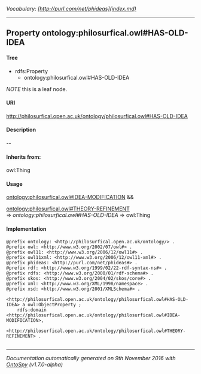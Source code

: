 _Vocabulary: [http://purl.com/net/phideas](index.md)_ 

---	
	




    


## Property ontology:philosurfical.owl#HAS-OLD-IDEA


#### Tree

* rdfs:Property
    * ontology:philosurfical.owl#HAS-OLD-IDEA





*NOTE* this is a leaf node.


#### URI
http://philosurfical.open.ac.uk/ontology/philosurfical.owl#HAS-OLD-IDEA

#### Description
--


#### Inherits from:
owl:Thing



#### Usage


[ontology:philosurfical.owl#IDEA-MODIFICATION](class-ontologyphilosurficalowlidea-modification.md) &amp;&amp;  

[ontology:philosurfical.owl#THEORY-REFINEMENT](class-ontologyphilosurficalowltheory-refinement.md) 
=&gt;&nbsp;_ontology:philosurfical.owl#HAS-OLD-IDEA_&nbsp;=&gt;&nbsp;owl:Thing

#### Implementation
```
@prefix ontology: <http://philosurfical.open.ac.uk/ontology/> .
@prefix owl: <http://www.w3.org/2002/07/owl#> .
@prefix owl11: <http://www.w3.org/2006/12/owl11#> .
@prefix owl11xml: <http://www.w3.org/2006/12/owl11-xml#> .
@prefix phideas: <http://purl.com/net/phideas#> .
@prefix rdf: <http://www.w3.org/1999/02/22-rdf-syntax-ns#> .
@prefix rdfs: <http://www.w3.org/2000/01/rdf-schema#> .
@prefix skos: <http://www.w3.org/2004/02/skos/core#> .
@prefix xml: <http://www.w3.org/XML/1998/namespace> .
@prefix xsd: <http://www.w3.org/2001/XMLSchema#> .

<http://philosurfical.open.ac.uk/ontology/philosurfical.owl#HAS-OLD-IDEA> a owl:ObjectProperty ;
    rdfs:domain <http://philosurfical.open.ac.uk/ontology/philosurfical.owl#IDEA-MODIFICATION>,
        <http://philosurfical.open.ac.uk/ontology/philosurfical.owl#THEORY-REFINEMENT> .


```










---

_Documentation automatically generated on 9th November 2016 with [OntoSpy](http://ontospy.readthedocs.org/ "Open") (v1.7.0-alpha)_